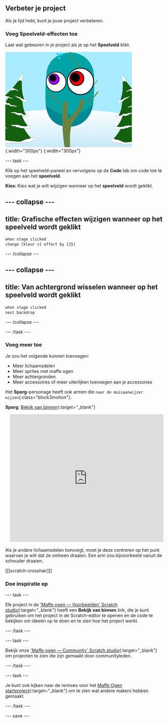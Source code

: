 ## Verbeter je project

Als je tijd hebt, kunt je jouw project verbeteren.

### Voeg Speelveld-effecten toe

Laat wat gebeuren in je project als je op het **Speelveld** klikt.

![Het speelveld met grafische effecten.](images/stage-effects.png){:width="300px"}
{:width="300px"}

--- task ---

Klik op het speelveld-paneel en vervolgens op de **Code** tab om code toe te voegen aan het **speelveld**.

**Kies:** Kies wat je wilt wijzigen wanneer op het **speelveld** wordt geklikt.

--- collapse ---
---
title: Grafische effecten wijzigen wanneer op het speelveld wordt geklikt
---

```blocks3
when stage clicked
change [kleur v] effect by [25]
```

--- /collapse ---

--- collapse ---
---
title: Van achtergrond wisselen wanneer op het speelveld wordt geklikt
---

```blocks3
when stage clicked
next backdrop
```

--- /collapse ---

--- /task ---

### Voeg meer toe

Je zou het volgende kunnen toevoegen:
- Meer lichaamsdelen
- Meer sprites met maffe ogen
- Meer achtergronden
- Meer accessoires of meer uiterlijken toevoegen aan je accessoires

Het **Sporg**-personage heeft ook armen die `naar de muisaanwijzer wijzen`{:class="block3motion"}.

**Sporg**: [Bekijk van binnen](https://scratch.mit.edu/projects/600239440/editor){:target="_blank"}
<div class="scratch-preview" style="margin-left: 15px;">
  <iframe allowtransparency="true" width="485" height="402" src="https://scratch.mit.edu/projects/embed/600239440/?autostart=false" frameborder="0"></iframe>
</div>

Als je andere lichaamsdelen toevoegt, moet je deze centreren op het punt waarvan je wilt dat ze omheen draaien. Een arm zou bijvoorbeeld vanuit de schouder draaien.

[[[scratch-crosshair]]]

### Doe inspiratie op

--- task ---

Elk project in de ['Maffe ogen — Voorbeelden' Scratch studio](https://scratch.mit.edu/studios/29029028){:target="_blank"} heeft een **Bekijk van binnen** link, die je kunt gebruiken om het project in de Scratch-editor te openen en de code te bekijken om ideeën op te doen en te zien hoe het project werkt.

--- /task ---

--- task ---

Bekijk onze ['Maffe ogen — Community' Scratch studio](https://scratch.mit.edu/studios/29120534){:target="_blank"} om projecten te zien die zijn gemaakt door communityleden.

--- /task ---

--- task ---

Je kunt ook kijken naar de remixes voor het [Maffe Ogen startproject](https://scratch.mit.edu/projects/582221984/remixes){:target="_blank"} om te zien wat andere makers hebben gemaakt.

--- /task ---

--- save ---
